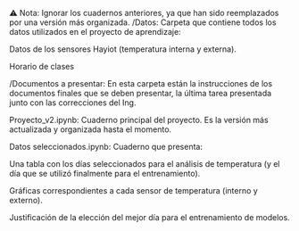 ⚠️ Nota: Ignorar los cuadernos anteriores, ya que han sido reemplazados por una versión más organizada.
/Datos: Carpeta que contiene todos los datos utilizados en el proyecto de aprendizaje:


Datos de los sensores Hayiot (temperatura interna y externa).


Horario de clases


/Documentos a presentar: En esta carpeta están la instrucciones de los documentos finales que se deben presentar, la última tarea presentada junto con las correcciones del Ing.


Proyecto_v2.ipynb: Cuaderno principal del proyecto. Es la versión más actualizada y organizada hasta el momento.


Datos seleccionados.ipynb: Cuaderno que presenta:


Una tabla con los días seleccionados para el análisis de temperatura (y el día que se utilizó finalmente para el entrenamiento).


Gráficas correspondientes a cada sensor de temperatura (interno y externo).


Justificación de la elección del mejor día para el entrenamiento de modelos.
